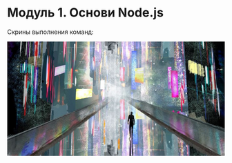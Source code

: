 # Модуль 1. Основи Node.js

Скрины выполнения команд:

![Enter chat](https://github.com/ukrwebprom/Node-js-module1/blob/main/assets/relax-world.JPG)


